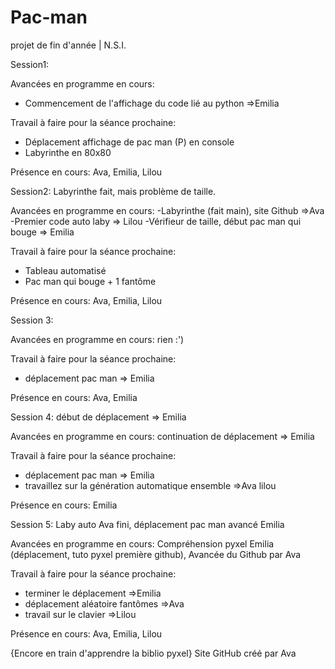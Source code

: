 # Pac-man
projet de fin d'année | N.S.I.

Session1:

Avancées en programme en cours:
- Commencement de l'affichage du code lié au python =>Emilia

Travail à faire pour la séance prochaine:
- Déplacement  affichage de pac man (P) en console
- Labyrinthe en 80x80

Présence en cours:
Ava, Emilia, Lilou

Session2:
Labyrinthe fait, mais problème de taille.

Avancées en programme en cours:
-Labyrinthe (fait main), site Github =>Ava
-Premier code auto laby => Lilou
-Vérifieur de taille, début pac man qui bouge => Emilia

Travail à faire pour la séance prochaine:
- Tableau automatisé
- Pac man qui bouge + 1 fantôme

Présence en cours:
Ava, Emilia, Lilou


Session 3:

Avancées en programme en cours:
rien :')

Travail à faire pour la séance prochaine:
- déplacement pac man => Emilia

Présence en cours:
Ava, Emilia
 
Session 4:
début de déplacement => Emilia

Avancées en programme en cours:
continuation de déplacement => Emilia

Travail à faire pour la séance prochaine:
- déplacement pac man => Emilia
- travaillez sur la génération automatique ensemble =>Ava lilou

Présence en cours:
Emilia

Session 5:
Laby auto Ava fini, déplacement pac man avancé Emilia

Avancées en programme en cours:
Compréhension pyxel Emilia (déplacement, tuto pyxel première github), Avancée du Github par Ava

Travail à faire pour la séance prochaine:
- terminer le déplacement =>Emilia 
- déplacement aléatoire fantômes =>Ava 
- travail sur le clavier =>Lilou

Présence en cours:
Ava, Emilia, Lilou


{Encore en train d'apprendre la biblio pyxel}
Site GitHub créé par Ava
